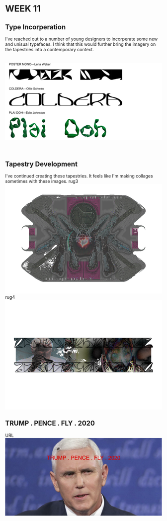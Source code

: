 # WEEK 11
## Type Incorperation
I've reached out to a number of young designers to incorperate some new and unisual typefaces. I think that this would further bring the imagery on the tapestries into a contemporary context. <br/> 
 <br/>
 <br/>
![](type_specimens2.jpg) <br/>
 <br/>
 <br/>
## Tapestry Development
I've continued creating these tapestries. It feels like I'm making collages sometimes with these images. 
rug3 <br/> 
![](rug3.png) <br/>
rug4 <br/> 
![](rug4.png) <br/>
## TRUMP . PENCE . FLY . 2020
URL
![](trumppencefly.png) <br/>
